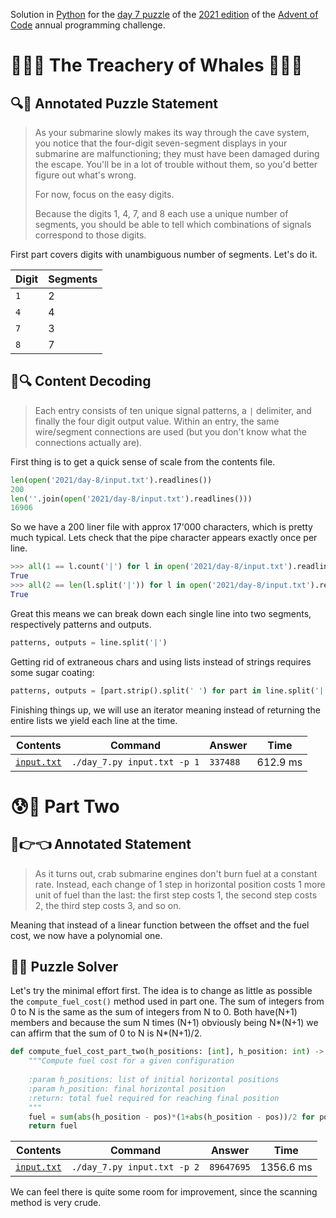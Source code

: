 Solution in [Python][py] for the [day 7 puzzle][aoc-2021-7] of the [2021 edition][aoc-2021] of the [Advent of Code][aoc] annual programming challenge.

# 🎄🌟🌟 The Treachery of Whales 🎄🌟🌟

## 🔍📖 Annotated Puzzle Statement

> As your submarine slowly makes its way through the cave system, you notice that the four-digit seven-segment displays in your submarine are malfunctioning; they must have been damaged during the escape. You'll be in a lot of trouble without them, so you'd better figure out what's wrong.
> 
> For now, focus on the easy digits.
> 
> Because the digits 1, 4, 7, and 8 each use a unique number of segments, you should be able to tell which combinations of signals correspond to those digits.

First part covers digits with unambiguous number of segments. Let's do it.

Digit | Segments
--- | ---
`1` | 2
`4` | 4
`7` | 3
`8` | 7

## 💾🔍 Content Decoding

> Each entry consists of ten unique signal patterns, a `|` delimiter, and finally the four digit output value. Within an entry, the same wire/segment connections are used (but you don't know what the connections actually are).

First thing is to get a quick sense of scale from the contents file.

```python
len(open('2021/day-8/input.txt').readlines())
200
len(''.join(open('2021/day-8/input.txt').readlines()))
16906
```

So we have a 200 liner file with approx 17'000 characters, which is pretty much typical. Lets check that the pipe character appears exactly once per line.

```python
>>> all(1 == l.count('|') for l in open('2021/day-8/input.txt').readlines())
True
>>> all(2 == len(l.split('|')) for l in open('2021/day-8/input.txt').readlines())
True
```

Great this means we can break down each single line into two segments, respectively patterns and outputs.

```python
patterns, outputs = line.split('|')
```

Getting rid of extraneous chars and using lists instead of strings requires some sugar coating:

```python
patterns, outputs = [part.strip().split(' ') for part in line.split('|')]
```

Finishing things up, we will use an iterator meaning instead of returning the entire lists we yield each line at the time.




Contents | Command | Answer | Time
--- | --- | --- | ---
[`input.txt`](./input.txt) | `./day_7.py input.txt -p 1` | `337488` | 612.9 ms

# 😰🙅 Part Two

## 🥺👉👈 Annotated Statement

> As it turns out, crab submarine engines don't burn fuel at a constant rate. Instead, each change of 1 step in horizontal position costs 1 more unit of fuel than the last: the first step costs 1, the second step costs 2, the third step costs 3, and so on.

Meaning that instead of a linear function between the offset and the fuel cost, we now have a polynomial one.

## 🤔🤯 Puzzle Solver

Let's try the minimal effort first. The idea is to change as little as possible the `compute_fuel_cost()` method used in part one. The sum of integers from 0 to N is the same as the sum of integers from N to 0. Both have(N+1) members and because the sum N times (N+1) obviously being N*(N+1) we can affirm that the sum of 0 to N is N*(N+1)/2.

```python
def compute_fuel_cost_part_two(h_positions: [int], h_position: int) -> int:
    """Compute fuel cost for a given configuration
    
    :param h_positions: list of initial horizontal positions
    :param h_position: final horizontal position
    :return: total fuel required for reaching final position
    """
    fuel = sum(abs(h_position - pos)*(1+abs(h_position - pos))/2 for pos in h_positions)
    return fuel
```

Contents | Command | Answer | Time
--- | --- | --- | ---
[`input.txt`](./input.txt) | `./day_7.py input.txt -p 2` | `89647695` | 1356.6 ms

We can feel there is quite some room for improvement, since the scanning method is very crude.

[aoc]: https://adventofcode.com/
[aoc-2021]: https://adventofcode.com/2021/
[aoc-2021-7]: https://adventofcode.com/2021/day/7
[py]: https://docs.python.org/3/

[py-argparse]: https://docs.python.org/3/library/argparse.html
[py-cmath]: https://docs.python.org/3/library/cmath.html
[py-copy]: https://docs.python.org/3/library/copy.html
[py-counter]: https://docs.python.org/3/library/collections.html#collections.Counter
[py-decimal]: https://docs.python.org/3/library/decimal.html
[py-dict]: https://docs.python.org/3/tutorial/datastructures.html#dictionaries
[py-exit]: https://docs.python.org/3/library/sys.html?highlight=sys%20exit#sys.exit
[py-fractions]: https://docs.python.org/3/library/fractions.html
[py-generator]: https://docs.python.org/3/library/stdtypes.html#generator-types
[py-int]: https://docs.python.org/3/library/functions.html#int
[py-json-load]: https://docs.python.org/3/library/json.html#json.load
[py-iterator]: https://docs.python.org/3/reference/expressions.html#yield-expressions
[py-itertools]: https://docs.python.org/3/library/itertools.html
[py-itertools-permutations]: https://docs.python.org/3/library/itertools.html#itertools.permutations
[py-list]: https://docs.python.org/3/library/stdtypes.html#list
[py-main]: https://docs.python.org/3/library/__main__.html
[py-math]: https://docs.python.org/3/library/math.html
[py-math-comb]: https://docs.python.org/3/library/math.html#math.comb
[py-map]: https://docs.python.org/3/library/functions.html#map
[py-name]: https://docs.python.org/3/library/stdtypes.html#definition.__name__
[py-open]: https://docs.python.org/3/library/functions.html#open
[py-linesep]: https://docs.python.org/3/library/os.html#os.linesep
[py-read]: https://docs.python.org/3/library/io.html#io.TextIOBase.read
[py-readlines]: https://docs.python.org/3/tutorial/inputoutput.html#methods-of-file-objects
[py-return]: https://docs.python.org/3/reference/simple_stmts.html#the-return-statement
[py-set]: https://docs.python.org/3/library/stdtypes.html#set
[py-sn]: https://docs.python.org/3/library/types.html#types.SimpleNamespace
[py-split]: https://docs.python.org/3/library/stdtypes.html?highlight=strip#str.split
[py-string]: https://docs.python.org/3/library/stdtypes.html#textseq
[py-strip]: https://docs.python.org/3/library/stdtypes.html?highlight=strip#str.strip
[py-sum]: https://docs.python.org/3/library/functions.html#sum
[py-tuple]: https://docs.python.org/3/library/stdtypes.html#tuple
[py-zip]: https://docs.python.org/3/library/functions.html#zip

[w-golden-section-search]: https://en.wikipedia.org/wiki/Golden-section_search
[w-unimodal-function]: https://en.wikipedia.org/wiki/Unimodality#Unimodal_function
